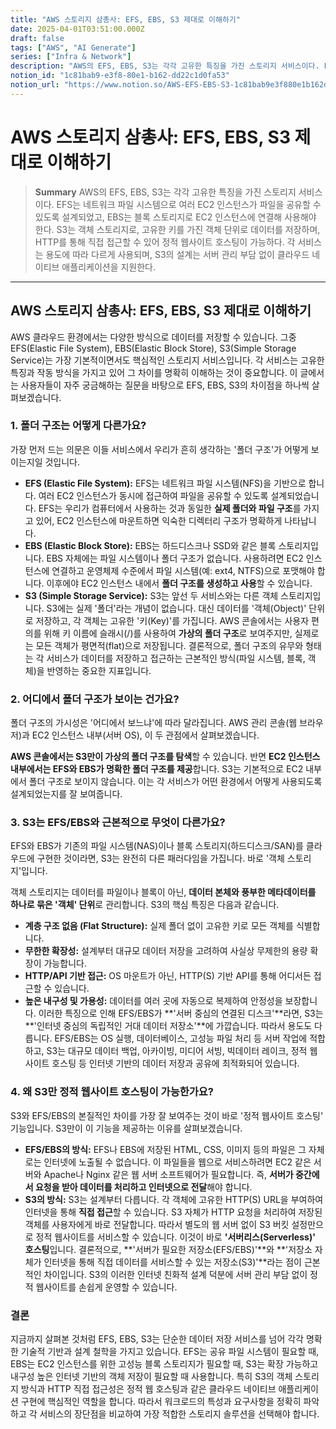 ```yaml
---
title: "AWS 스토리지 삼총사: EFS, EBS, S3 제대로 이해하기"
date: 2025-04-01T03:51:00.000Z
draft: false
tags: ["AWS", "AI Generate"]
series: ["Infra & Network"]
description: "AWS의 EFS, EBS, S3는 각각 고유한 특징을 가진 스토리지 서비스이다. EFS는 네트워크 파일 시스템으로 여러 EC2 인스턴스가 파일을 공유할 수 있도록 설계되었고, EBS는 블록 스토리지로 EC2 인스턴스에 연결해 사용해야 한다. S3는 객체 스토리지로, 고유한 키를 가진 객체 단위로 데이터를 저장하며, HTTP를 통해 직접 접근할 수 있어 정적 웹사이트 호스팅이 가능하다. 각 서비스는 용도에 따라 다르게 사용되며, S3의 설계는 서버 관리 부담 없이 클라우드 네이티브 애플리케이션을 지원한다."
notion_id: "1c81bab9-e3f8-80e1-b162-dd22c1d0fa53"
notion_url: "https://www.notion.so/AWS-EFS-EBS-S3-1c81bab9e3f880e1b162dd22c1d0fa53"
---
```


# AWS 스토리지 삼총사: EFS, EBS, S3 제대로 이해하기

> **Summary**
> AWS의 EFS, EBS, S3는 각각 고유한 특징을 가진 스토리지 서비스이다. EFS는 네트워크 파일 시스템으로 여러 EC2 인스턴스가 파일을 공유할 수 있도록 설계되었고, EBS는 블록 스토리지로 EC2 인스턴스에 연결해 사용해야 한다. S3는 객체 스토리지로, 고유한 키를 가진 객체 단위로 데이터를 저장하며, HTTP를 통해 직접 접근할 수 있어 정적 웹사이트 호스팅이 가능하다. 각 서비스는 용도에 따라 다르게 사용되며, S3의 설계는 서버 관리 부담 없이 클라우드 네이티브 애플리케이션을 지원한다.

---

## AWS 스토리지 삼총사: EFS, EBS, S3 제대로 이해하기

AWS 클라우드 환경에서는 다양한 방식으로 데이터를 저장할 수 있습니다. 그중 EFS(Elastic File System), EBS(Elastic Block Store), S3(Simple Storage Service)는 가장 기본적이면서도 핵심적인 스토리지 서비스입니다. 각 서비스는 고유한 특징과 작동 방식을 가지고 있어 그 차이를 명확히 이해하는 것이 중요합니다. 이 글에서는 사용자들이 자주 궁금해하는 질문을 바탕으로 EFS, EBS, S3의 차이점을 하나씩 살펴보겠습니다.

### 1. 폴더 구조는 어떻게 다른가요?

가장 먼저 드는 의문은 이들 서비스에서 우리가 흔히 생각하는 '폴더 구조'가 어떻게 보이는지일 것입니다.

- **EFS (Elastic File System):** EFS는 네트워크 파일 시스템(NFS)을 기반으로 합니다. 여러 EC2 인스턴스가 동시에 접근하여 파일을 공유할 수 있도록 설계되었습니다. EFS는 우리가 컴퓨터에서 사용하는 것과 동일한 **실제 폴더와 파일 구조**를 가지고 있어, EC2 인스턴스에 마운트하면 익숙한 디렉터리 구조가 명확하게 나타납니다.
- **EBS (Elastic Block Store):** EBS는 하드디스크나 SSD와 같은 블록 스토리지입니다. EBS 자체에는 파일 시스템이나 폴더 구조가 없습니다. 사용하려면 EC2 인스턴스에 연결하고 운영체제 수준에서 파일 시스템(예: ext4, NTFS)으로 포맷해야 합니다. 이후에야 EC2 인스턴스 내에서 **폴더 구조를 생성하고 사용**할 수 있습니다.
- **S3 (Simple Storage Service):** S3는 앞선 두 서비스와는 다른 객체 스토리지입니다. S3에는 실제 '폴더'라는 개념이 없습니다. 대신 데이터를 '객체(Object)' 단위로 저장하고, 각 객체는 고유한 '키(Key)'를 가집니다. AWS 콘솔에서는 사용자 편의를 위해 키 이름에 슬래시(/)를 사용하여 **가상의 폴더 구조**로 보여주지만, 실제로는 모든 객체가 평면적(flat)으로 저장됩니다.
결론적으로, 폴더 구조의 유무와 형태는 각 서비스가 데이터를 저장하고 접근하는 근본적인 방식(파일 시스템, 블록, 객체)을 반영하는 중요한 지표입니다.

### 2. 어디에서 폴더 구조가 보이는 건가요?

폴더 구조의 가시성은 '어디에서 보느냐'에 따라 달라집니다. AWS 관리 콘솔(웹 브라우저)과 EC2 인스턴스 내부(서버 OS), 이 두 관점에서 살펴보겠습니다.

**AWS 콘솔에서는 S3만이 가상의 폴더 구조를 탐색**할 수 있습니다. 반면 **EC2 인스턴스 내부에서는 EFS와 EBS가 명확한 폴더 구조를 제공**합니다. S3는 기본적으로 EC2 내부에서 폴더 구조로 보이지 않습니다. 이는 각 서비스가 어떤 환경에서 어떻게 사용되도록 설계되었는지를 잘 보여줍니다.

### 3. S3는 EFS/EBS와 근본적으로 무엇이 다른가요?

EFS와 EBS가 기존의 파일 시스템(NAS)이나 블록 스토리지(하드디스크/SAN)를 클라우드에 구현한 것이라면, S3는 완전히 다른 패러다임을 가집니다. 바로 '객체 스토리지'입니다.

객체 스토리지는 데이터를 파일이나 블록이 아닌, **데이터 본체와 풍부한 메타데이터를 하나로 묶은 '객체' 단위**로 관리합니다. S3의 핵심 특징은 다음과 같습니다.

- **계층 구조 없음 (Flat Structure):** 실제 폴더 없이 고유한 키로 모든 객체를 식별합니다.
- **무한한 확장성:** 설계부터 대규모 데이터 저장을 고려하여 사실상 무제한의 용량 확장이 가능합니다.
- **HTTP/API 기반 접근:** OS 마운트가 아닌, HTTP(S) 기반 API를 통해 어디서든 접근할 수 있습니다.
- **높은 내구성 및 가용성:** 데이터를 여러 곳에 자동으로 복제하여 안정성을 보장합니다.
이러한 특징으로 인해 EFS/EBS가 **'서버 중심의 연결된 디스크'**라면, S3는 **'인터넷 중심의 독립적인 거대 데이터 저장소'**에 가깝습니다. 따라서 용도도 다릅니다. EFS/EBS는 OS 실행, 데이터베이스, 고성능 파일 처리 등 서버 작업에 적합하고, S3는 대규모 데이터 백업, 아카이빙, 미디어 서빙, 빅데이터 레이크, 정적 웹사이트 호스팅 등 인터넷 기반의 데이터 저장과 공유에 최적화되어 있습니다.

### 4. 왜 S3만 정적 웹사이트 호스팅이 가능한가요?

S3와 EFS/EBS의 본질적인 차이를 가장 잘 보여주는 것이 바로 '정적 웹사이트 호스팅' 기능입니다. S3만이 이 기능을 제공하는 이유를 살펴보겠습니다.

- **EFS/EBS의 방식:** EFS나 EBS에 저장된 HTML, CSS, 이미지 등의 파일은 그 자체로는 인터넷에 노출될 수 없습니다. 이 파일들을 웹으로 서비스하려면 EC2 같은 서버와 Apache나 Nginx 같은 웹 서버 소프트웨어가 필요합니다. 즉, **서버가 중간에서 요청을 받아 데이터를 처리하고 인터넷으로 전달**해야 합니다.
- **S3의 방식:** S3는 설계부터 다릅니다. 각 객체에 고유한 HTTP(S) URL을 부여하여 인터넷을 통해 **직접 접근**할 수 있습니다. S3 자체가 HTTP 요청을 처리하여 저장된 객체를 사용자에게 바로 전달합니다. 따라서 별도의 웹 서버 없이 S3 버킷 설정만으로 정적 웹사이트를 서비스할 수 있습니다. 이것이 바로 **'서버리스(Serverless)' 호스팅**입니다.
결론적으로, **'서버가 필요한 저장소(EFS/EBS)'**와 **'저장소 자체가 인터넷을 통해 직접 데이터를 서비스할 수 있는 저장소(S3)'**라는 점이 근본적인 차이입니다. S3의 이러한 인터넷 친화적 설계 덕분에 서버 관리 부담 없이 정적 웹사이트를 손쉽게 운영할 수 있습니다.

### 결론

지금까지 살펴본 것처럼 EFS, EBS, S3는 단순한 데이터 저장 서비스를 넘어 각각 명확한 기술적 기반과 설계 철학을 가지고 있습니다. EFS는 공유 파일 시스템이 필요할 때, EBS는 EC2 인스턴스를 위한 고성능 블록 스토리지가 필요할 때, S3는 확장 가능하고 내구성 높은 인터넷 기반의 객체 저장이 필요할 때 사용합니다. 특히 S3의 객체 스토리지 방식과 HTTP 직접 접근성은 정적 웹 호스팅과 같은 클라우드 네이티브 애플리케이션 구현에 핵심적인 역할을 합니다. 따라서 워크로드의 특성과 요구사항을 정확히 파악하고 각 서비스의 장단점을 비교하여 가장 적합한 스토리지 솔루션을 선택해야 합니다.

